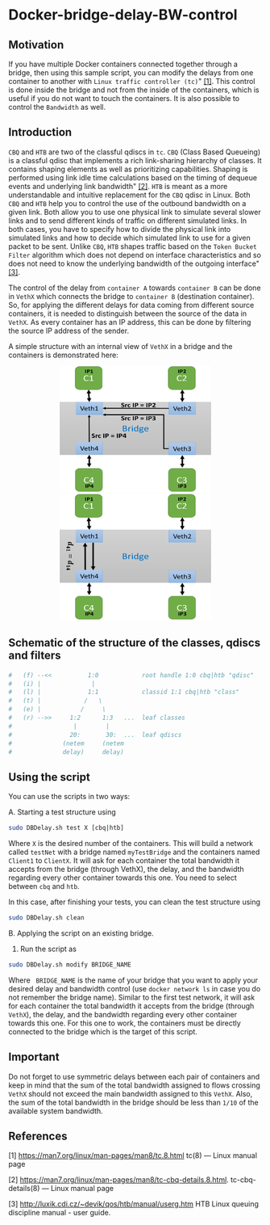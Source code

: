 # Docker-bridge-delay-BW-control

## Motivation
If you have multiple Docker containers connected together through a bridge, then using this sample script, you can modify the delays from one container to another with `Linux traffic controller (tc)`" [[1]](#1). This control is done inside the bridge and not from the inside of the containers, which is useful if you do not want to touch the containers. It is also possible to control the `Bandwidth` as well.

## Introduction
`CBQ` and `HTB` are two of the classful qdiscs in `tc`. `CBQ` (Class Based Queueing) is a classful qdisc that implements a rich link-sharing hierarchy of classes. It contains shaping elements as well as prioritizing capabilities. Shaping is performed using link idle time calculations based on the timing of dequeue events and underlying link bandwidth" [[2]](#2). `HTB` is meant as a more understandable and intuitive replacement for the `CBQ` qdisc in Linux. Both `CBQ` and `HTB` help you to control the use of the outbound bandwidth on a given link. Both allow you to use one physical link to simulate several slower links and to send different kinds of traffic on different simulated links. In both cases, you have to specify how to divide the physical link into simulated links and how to decide which simulated link to use for a given packet to be sent. Unlike `CBQ`, `HTB` shapes traffic based on the `Token Bucket Filter` algorithm which does not depend on interface characteristics and so does not need to know the underlying bandwidth of the outgoing interface" [[3]](#3).

The control of the delay from `container A` towards `container B` can be done in `VethX` which connects the bridge to `container B` (destination container). So, for applying the different delays for data coming from different source containers, it is needed to distinguish between the source of the data in `VethX`. As every container has an IP address, this can be done by filtering the source IP address of the sender.

A simple structure with an internal view of `VethX` in a bridge and the containers is demonstrated here: 

<p align="middle">
  <img src="./delay1.png" width="300" height="250" />
  <img src="./delay2.png" width="300" height="250" /> 
</p>

## Schematic of the structure of the classes, qdiscs and filters
  ```bash
  #   (f) --<<          1:0            root handle 1:0 cbq|htb "qdisc"  
  #   (i) |              |                                           
  #   (l) |             1:1            classid 1:1 cbq|htb "class"
  #   (t) |            /   \
  #   (e) |           /     \
  #   (r) -->>     1:2      1:3   ...  leaf classes
  #                 |        |
  #                20:       30:  ...  leaf qdiscs
  #              (netem     (netem
  #              delay)     delay)
  ```

## Using the script

You can use the scripts in two ways:

A. Starting a test structure using    
  ```bash
  sudo DBDelay.sh test X [cbq|htb]
  ```
  Where `X` is the desired number of the containers. This will build a network called `testNet` with a bridge named `myTestBridge` and the containers named `Client1` to `ClientX`.  It will ask for each container the total bandwidth it accepts from the bridge (through VethX), the delay, and the bandwidth regarding every other container towards this one.
  You need to select between `cbq` and `htb`.
  
  In this case, after finishing your tests, you can clean the test structure using
  ```bash
  sudo DBDelay.sh clean
  ``` 
B. Applying the script on an existing bridge. 
  1. Run the script as
  ```bash
  sudo DBDelay.sh modify BRIDGE_NAME
  ``` 
  Where ` BRIDGE_NAME` is the name of your bridge that you want to apply your desired delay and bandwidth control (use `docker network ls` in case you do not remember the bridge name). Similar to the first test network, it will ask for each container the total bandwidth it accepts from the bridge (through `VethX`), the delay, and the bandwidth regarding every other container towards this one. For this one to work, the containers must be directly connected to the bridge which is the target of this script.
  
  ## Important ##
  Do not forget to use symmetric delays between each pair of containers and keep in mind that the sum of the total bandwidth assigned to flows crossing `VethX` should not exceed the main bandwidth assigned to this `VethX`. Also, the sum of the total bandwidth in the bridge should be less than `1/10` of the available system bandwidth.
  
  ## References
<a id="1">[1]</a> 
https://man7.org/linux/man-pages/man8/tc.8.html 
tc(8) — Linux manual page

<a id="2">[2]</a> 
https://man7.org/linux/man-pages/man8/tc-cbq-details.8.html. 
tc-cbq-details(8) — Linux manual page

<a id="3">[3]</a> 
http://luxik.cdi.cz/~devik/qos/htb/manual/userg.htm
HTB Linux queuing discipline manual - user guide.
